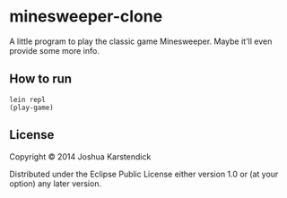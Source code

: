 # minesweeper-clone

A little program to play the classic game Minesweeper. Maybe it'll even provide some more info.

## How to run
```
lein repl
(play-game)
```

## License

Copyright © 2014 Joshua Karstendick

Distributed under the Eclipse Public License either version 1.0 or (at
your option) any later version.
